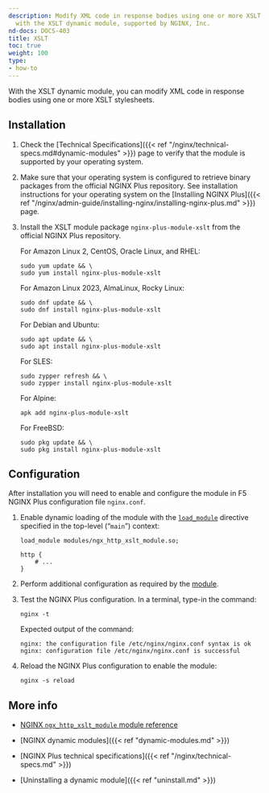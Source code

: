 ```yaml
---
description: Modify XML code in response bodies using one or more XSLT stylesheets,
  with the XSLT dynamic module, supported by NGINX, Inc.
nd-docs: DOCS-403
title: XSLT
toc: true
weight: 100
type:
- how-to
---
```

With the XSLT dynamic module, you can modify XML code in response bodies using one or more XSLT stylesheets.

## Installation

1. Check the [Technical Specifications]({{< ref "/nginx/technical-specs.md#dynamic-modules" >}}) page to verify that the module is supported by your operating system.

2. Make sure that your operating system is configured to retrieve binary packages from the official NGINX Plus repository. See installation instructions for your operating system on the [Installing NGINX Plus]({{< ref "/nginx/admin-guide/installing-nginx/installing-nginx-plus.md" >}}) page.

3. Install the XSLT module package `nginx-plus-module-xslt` from the official NGINX Plus repository.

   For Amazon Linux 2, CentOS, Oracle Linux, and RHEL:

   ```shell
   sudo yum update && \
   sudo yum install nginx-plus-module-xslt
   ```

   For Amazon Linux 2023, AlmaLinux, Rocky Linux:

   ```shell
   sudo dnf update && \
   sudo dnf install nginx-plus-module-xslt
   ```

   For Debian and Ubuntu:

   ```shell
   sudo apt update && \
   sudo apt install nginx-plus-module-xslt
   ```

   For SLES:

   ```shell
   sudo zypper refresh && \
   sudo zypper install nginx-plus-module-xslt
   ```

   For Alpine:

   ```shell
   apk add nginx-plus-module-xslt
   ```

   For FreeBSD:

   ```shell
   sudo pkg update && \
   sudo pkg install nginx-plus-module-xslt
   ```

## Configuration

After installation you will need to enable and configure the module in F5 NGINX Plus configuration file `nginx.conf`.

1. Enable dynamic loading of the module with the [`load_module`](https://nginx.org/en/docs/ngx_core_module.html#load_module) directive specified in the top-level (“`main`”) context:

   ```nginx
   load_module modules/ngx_http_xslt_module.so;

   http {
       # ...
   }
   ```

2. Perform additional configuration as required by the [module](https://nginx.org/en/docs/http/ngx_http_xslt_module.html).

3. Test the NGINX Plus configuration. In a terminal, type-in the command:

    ```shell
    nginx -t
    ```

    Expected output of the command:

    ```shell
    nginx: the configuration file /etc/nginx/nginx.conf syntax is ok
    nginx: configuration file /etc/nginx/nginx.conf is successful
    ```

4. Reload the NGINX Plus configuration to enable the module:

    ```shell
    nginx -s reload
    ```

## More info

- [NGINX `ngx_http_xslt_module` module reference](https://nginx.org/en/docs/http/ngx_http_xslt_module.html)

- [NGINX dynamic modules]({{< ref "dynamic-modules.md" >}})

- [NGINX Plus technical specifications]({{< ref "/nginx/technical-specs.md" >}})

- [Uninstalling a dynamic module]({{< ref "uninstall.md" >}})
